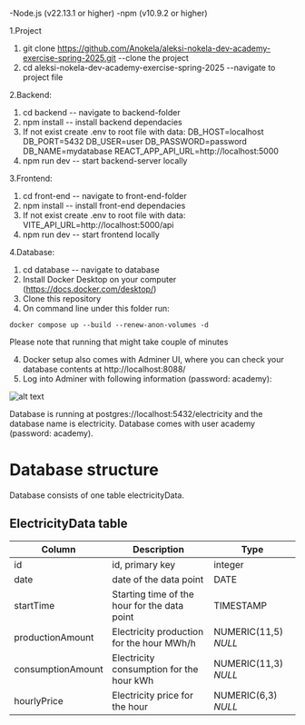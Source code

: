 -Node.js (v22.13.1 or higher)
-npm (v10.9.2 or higher)

1.Project
1.  git clone https://github.com/Anokela/aleksi-nokela-dev-academy-exercise-spring-2025.git --clone the project
2. cd aleksi-nokela-dev-academy-exercise-spring-2025 --navigate to project file

2.Backend:
1. cd backend -- navigate to backend-folder
2. npm install -- install backend dependacies
4. If not exist create .env to root file with data: 
    DB_HOST=localhost
    DB_PORT=5432
    DB_USER=user
    DB_PASSWORD=password
    DB_NAME=mydatabase
    REACT_APP_API_URL=http://localhost:5000
3. npm run dev -- start backend-server locally

3.Frontend:
1. cd front-end -- navigate to front-end-folder
2. npm install -- install front-end dependacies
4. If not exist create .env to root file with data: 
    VITE_API_URL=http://localhost:5000/api
3. npm run dev -- start frontend locally

4.Database:
1. cd database -- navigate to database
1. Install Docker Desktop on your computer (https://docs.docker.com/desktop/)
2. Clone this repository
3. On command line under this folder run:

```
docker compose up --build --renew-anon-volumes -d
```

Please note that running that might take couple of minutes

4. Docker setup also comes with Adminer UI, where you can check your database contents at http://localhost:8088/
5. Log into Adminer with following information (password: academy):

![alt text](login.png)

Database is running at postgres://localhost:5432/electricity and the database name is electricity. Database comes with user academy (password: academy).

# Database structure
Database consists of one table electricityData.

## ElectricityData table
| Column | Description | Type |
| ----------- | ----------- | ----------- |
| id | id, primary key | integer |
| date | date of the data point | DATE |
| startTime | Starting time of the hour for the data point | TIMESTAMP |
| productionAmount | Electricity production for the hour MWh/h | NUMERIC(11,5) *NULL* |
| consumptionAmount | Electricity consumption for the hour kWh | NUMERIC(11,3) *NULL* |
| hourlyPrice | Electricity price for the hour | NUMERIC(6,3) *NULL* |
